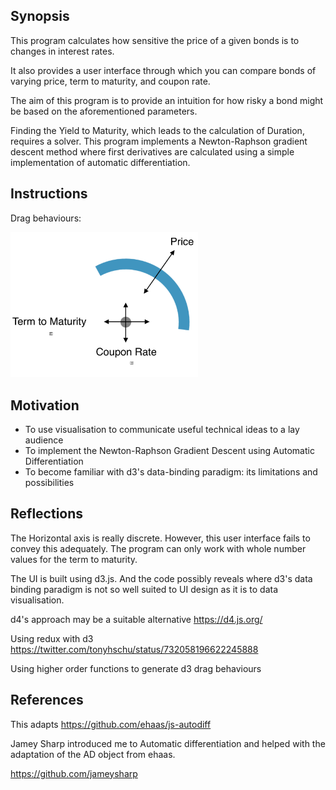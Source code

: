 ## Synopsis

This program calculates how sensitive the price of a given bonds is to changes in interest rates.

It also provides a user interface through which you can compare bonds of varying price, term to maturity, and coupon rate. 

The aim of this program is to provide an intuition for how risky a bond might be based on the aforementioned parameters.

Finding the Yield to Maturity, which leads to the calculation of Duration, requires a solver. This program implements a Newton-Raphson gradient descent method where first derivatives are calculated using a simple implementation of automatic differentiation.

## Instructions

Drag behaviours:

<img src="./drag_behaviours.png" alt="ellipsoid" width="300px"/>

## Motivation

* To use visualisation to communicate useful technical ideas to a lay audience
* To implement the Newton-Raphson Gradient Descent using Automatic Differentiation
* To become familiar with d3's data-binding paradigm: its limitations and possibilities

## Reflections

The Horizontal axis is really discrete. However, this user interface fails to convey this adequately. The program can only work with whole number values for the term to maturity.

The UI is built using d3.js. And the code possibly reveals where d3's data binding paradigm is not so well suited to UI design as it is to data visualisation.

d4's approach may be a suitable alternative <https://d4.js.org/>

Using redux with d3 <https://twitter.com/tonyhschu/status/732058196622245888>

Using higher order functions to generate d3 drag behaviours

## References

This adapts <https://github.com/ehaas/js-autodiff>

Jamey Sharp introduced me to Automatic differentiation and helped with the adaptation of the AD object from ehaas.

<https://github.com/jameysharp>

